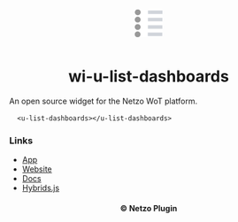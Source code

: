 <div align="center">
  <a href="https://netzo.io" target="_blank" >
    <img height="50" src="https://raw.githubusercontent.com/netzoio/netzo/main/packages/plugins/plugins/widgets/wi-u-list-dashboards/src/assets/icon.png" style="margin: 12px 0px" />
  </a>

  <h1>wi-u-list-dashboards</h1>
</div>

An open source widget for the Netzo WoT platform.

```showcase
  <u-list-dashboards></u-list-dashboards>
```

### Links

- [App](https://app.netzo.io)
- [Website](https://netzo.io)
- [Docs](https://docs.netzo.io)
- [Hybrids.js](https://hybrids.js.org)

<div align="center">
  <h4>© Netzo Plugin</h4>
</div>
